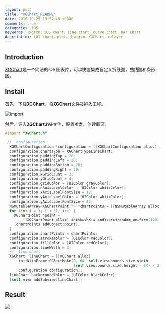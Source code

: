 ```yaml
---
layout: post
title: "XGChart_README"
date: 2016-10-25 19:52:46 +0800
comments: true
categories: iOS
keywords: sxgfxm，iOS chart，line chart，curve chart，bar chart
description: iOS chart，plot，diagram，XGChart，calayer
---
```


## Introduction

[XGChart](https://github.com/sxgfxm/XGChart)是一个简洁的iOS 图表库，可以快速集成自定义折线图，曲线图和条形图。

## Install

首先，下载**XGChart**，将**XGChart**文件夹拖入工程。

![import](http://ofj92itlz.bkt.clouddn.com/XGChart:import2.jpeg)

然后，导入**XGChart.h**头文件，配置参数，创建即可。

```objective-c
#import "XGChart.h"
```

```objective-c
 //  configuration
  XGChartConfiguration *configuration = [[XGChartConfiguration alloc] init];
  configuration.chartType = XGChartTypeLineChart;
  configuration.paddingTop = 20;
  configuration.paddingLeft = 20;
  configuration.paddingBottom = 20;
  configuration.paddingRight = 20;
  configuration.xGridCount = 3;
  configuration.yGridCount = 4;
  configuration.gridColor = [UIColor grayColor];
  configuration.xAxisLabelColor = [UIColor whiteColor];
  configuration.xAxisLabelFontSize = 12;
  configuration.yAxisLabelColor = [UIColor whiteColor];
  configuration.yAxisLabelFontSize = 12;
  NSMutableArray<XGChartPoint *> *chartPoints = [[NSMutableArray alloc] init];
  for (int i = 1; i < 31; i++) {
    XGChartPoint *point =
        [[XGChartPoint alloc] initWithX:i andY:arc4random_uniform(100)];
    [chartPoints addObject:point];
  }
  configuration.chartPoints = chartPoints;
  configuration.strokeColor = [UIColor redColor];
  configuration.fillColor = [UIColor redColor];
  configuration.lineWidth = 3;
  //  line chart
  XGChart *lineChart = [[XGChart alloc]
      initWithFrame:CGRectMake(0, 64, self.view.bounds.size.width,
                               (self.view.bounds.size.height - 64) / 3)
      configuration:configuration];
  lineChart.backgroundColor = [UIColor blackColor];
  [self.view addSubview:lineChart];

```

## Result

![](http://ofj92itlz.bkt.clouddn.com/XGChart:result2.png)

